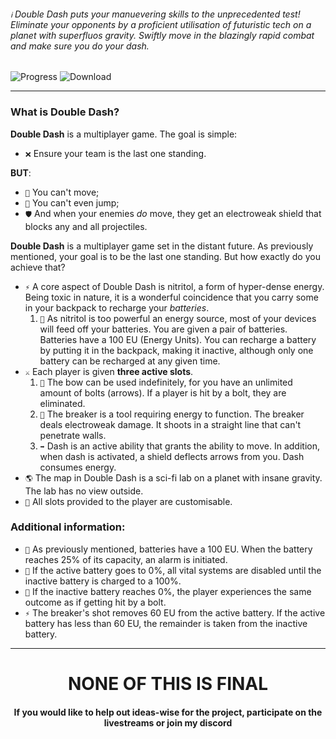 ###### `ℹ️` Double Dash puts your manuevering skills to the unprecedented test! Eliminate your opponents by a proficient utilisation of futuristic tech on a planet with superfluos gravity. Swiftly move in the blazingly rapid combat and make sure you do your dash.
![Progress](https://img.shields.io/badge/Progress%3A-30⁒-gray?style=for-the-badge&logo=hackthebox)
![Download](https://img.shields.io/badge/Download%3A-unavailable-red?style=for-the-badge&logo=dropbox)

---

### What is Double Dash?
**Double Dash** is a multiplayer game. The goal is simple:
- `❌` Ensure your team is the last one standing.

**BUT**:
- `🥾` You can't move;
- `🦿` You can't even jump;
- `🛡️` And when your enemies *do* move, they get an electroweak shield that blocks any and all projectiles.

**Double Dash** is a multiplayer game set in the distant future. As previously mentioned, your goal is to be the last one standing. But how exactly do you achieve that?
- `⚡` A core aspect of Double Dash is nitritol, a form of hyper-dense energy. Being toxic in nature, it is a wonderful coincidence that you carry some in your backpack to recharge your *batteries*.
  1. `🔋` As nitritol is too powerful an energy source, most of your devices will feed off your batteries. You are given a pair of batteries. Batteries have a 100 EU (Energy Units). You can recharge a battery by putting it in the backpack, making it inactive, although only one battery can be recharged at any given time.
- `⚔️` Each player is given **three active slots**.
  1. `🏹` The bow can be used indefinitely, for you have an unlimited amount of bolts (arrows). If a player is hit by a bolt, they are eliminated.
  2. `🔫` The breaker is a tool requiring energy to function. The breaker deals electroweak damage. It shoots in a straight line that can't penetrate walls.
  3. `➡️` Dash is an active ability that grants the ability to move. In addition, when dash is activated, a shield deflects arrows from you. Dash consumes energy.
- `🌎` The map in Double Dash is a sci-fi lab on a planet with insane gravity. The lab has no view outside.
- `🧶` All slots provided to the player are customisable.

### Additional information:
- `🚨` As previously mentioned, batteries have a 100 EU. When the battery reaches 25% of its capacity, an alarm is initiated.
- `🔋` If the active battery goes to 0%, all vital systems are disabled until the inactive battery is charged to a 100%.
- `🪫` If the inactive battery reaches 0%, the player experiences the same outcome as if getting hit by a bolt.
- `⚡` The breaker's shot removes 60 EU from the active battery. If the active battery has less than 60 EU, the remainder is taken from the inactive battery.

---

<h1 align="center"> NONE OF THIS IS FINAL </h1>
<h4 align="center"> If you would like to help out ideas-wise for the project, participate on the livestreams or join my discord </h4>
